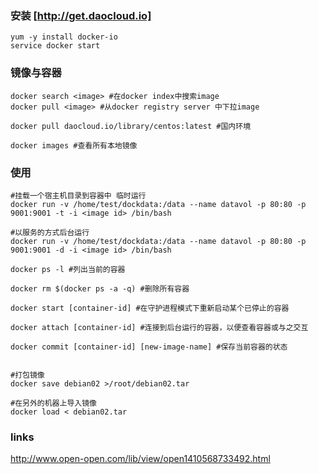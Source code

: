 ### 安装 [http://get.daocloud.io]
```shell
yum -y install docker-io
service docker start

```

### 镜像与容器

```shell
docker search <image> #在docker index中搜索image
docker pull <image> #从docker registry server 中下拉image

docker pull daocloud.io/library/centos:latest #国内环境

docker images #查看所有本地镜像
```

### 使用

```shell
#挂载一个宿主机目录到容器中 临时运行
docker run -v /home/test/dockdata:/data --name datavol -p 80:80 -p 9001:9001 -t -i <image id> /bin/bash 

#以服务的方式后台运行
docker run -v /home/test/dockdata:/data --name datavol -p 80:80 -p 9001:9001 -d -i <image id> /bin/bash 

docker ps -l #列出当前的容器

docker rm $(docker ps -a -q) #删除所有容器

docker start [container-id] #在守护进程模式下重新启动某个已停止的容器

docker attach [container-id] #连接到后台运行的容器，以便查看容器或与之交互

docker commit [container-id] [new-image-name] #保存当前容器的状态


#打包镜像
docker save debian02 >/root/debian02.tar

#在另外的机器上导入镜像
docker load < debian02.tar

```

### links

http://www.open-open.com/lib/view/open1410568733492.html
